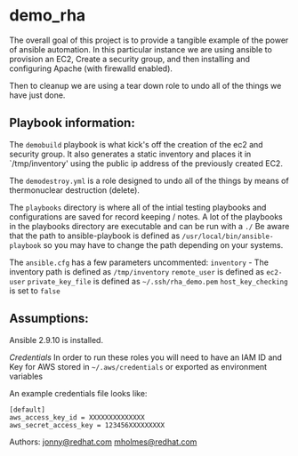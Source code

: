 # demo_rha
The overall goal of this project is to provide a tangible example of the 
power of ansible automation. In this particular instance we are using 
ansible to provision an EC2, Create a security group, and then installing
and configuring Apache (with firewalld enabled).

Then to cleanup we are using a tear down role to undo all of the things we 
have just done.

## Playbook information:
The `demobuild` playbook is what kick's off the creation of the ec2 and
security group. It also generates a static inventory and places it in
`/tmp/inventory' using the public ip address of the previously created EC2.

The `demodestroy.yml` is a role designed to undo all of the things by means
of thermonuclear destruction (delete). 

The `playbooks` directory is where all of the intial testing playbooks and
configurations are saved for record keeping / notes. A lot of the playbooks
in the playbooks directory are executable and can be run with a `./` Be aware 
that the path to ansible-playbook is defined as `/usr/local/bin/ansible-playbook`
so you may have to change the path depending on your systems.

The `ansible.cfg` has a few parameters uncommented:
`inventory` - The inventory path is defined as `/tmp/inventory`
`remote_user`  is defined as `ec2-user`
`private_key_file` is defined as `~/.ssh/rha_demo.pem`
`host_key_checking` is set to `false`

## Assumptions:
Ansible 2.9.10 is installed.

*Credentials*
In order to run these roles you will need to have an IAM ID and Key for AWS stored
in `~/.aws/credentials` or exported as environment variables

An example credentials file looks like:
```
[default]
aws_access_key_id = XXXXXXXXXXXXXX
aws_secret_access_key = 123456XXXXXXXXX
```

Authors: 
  jonny@redhat.com
  mholmes@redhat.com
